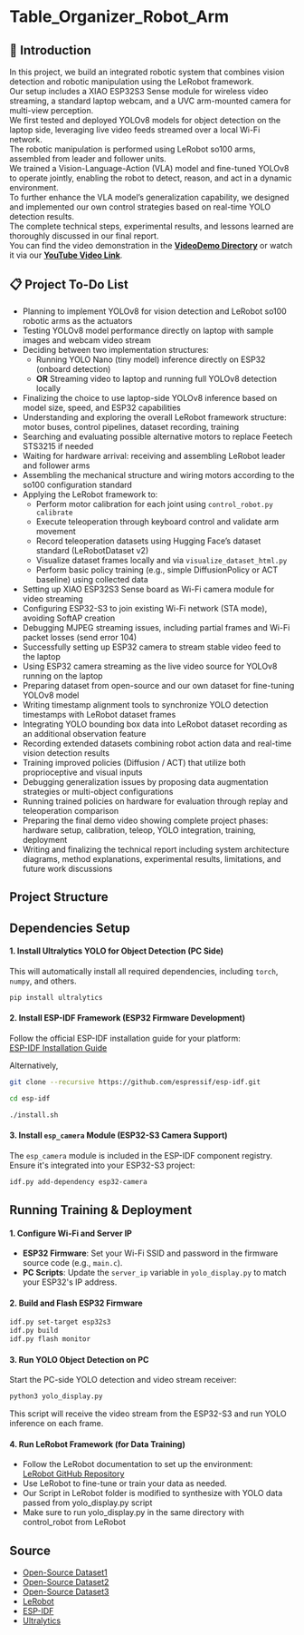 # Table_Organizer_Robot_Arm
## 📖 Introduction

In this project, we build an integrated robotic system that combines vision detection and robotic manipulation using the LeRobot framework.  
Our setup includes a XIAO ESP32S3 Sense module for wireless video streaming, a standard laptop webcam, and a UVC arm-mounted camera for multi-view perception.  
We first tested and deployed YOLOv8 models for object detection on the laptop side, leveraging live video feeds streamed over a local Wi-Fi network.  
The robotic manipulation is performed using LeRobot so100 arms, assembled from leader and follower units.  
We trained a Vision-Language-Action (VLA) model and fine-tuned YOLOv8 to operate jointly, enabling the robot to detect, reason, and act in a dynamic environment.  
To further enhance the VLA model’s generalization capability, we designed and implemented our own control strategies based on real-time YOLO detection results.  
The complete technical steps, experimental results, and lessons learned are thoroughly discussed in our final report.  
You can find the video demonstration in the **[VideoDemo Directory](#insert-your-link-here)** or watch it via our **[YouTube Video Link](#insert-your-link-here)**.

## 📋 Project To-Do List

- Planning to implement YOLOv8 for vision detection and LeRobot so100 robotic arms as the actuators
- Testing YOLOv8 model performance directly on laptop with sample images and webcam video stream
- Deciding between two implementation structures:
  - Running YOLO Nano (tiny model) inference directly on ESP32 (onboard detection)
  - **OR** Streaming video to laptop and running full YOLOv8 detection locally
- Finalizing the choice to use laptop-side YOLOv8 inference based on model size, speed, and ESP32 capabilities
- Understanding and exploring the overall LeRobot framework structure: motor buses, control pipelines, dataset recording, training
- Searching and evaluating possible alternative motors to replace Feetech STS3215 if needed
- Waiting for hardware arrival: receiving and assembling LeRobot leader and follower arms
- Assembling the mechanical structure and wiring motors according to the so100 configuration standard
- Applying the LeRobot framework to:
  - Perform motor calibration for each joint using `control_robot.py calibrate`
  - Execute teleoperation through keyboard control and validate arm movement
  - Record teleoperation datasets using Hugging Face’s dataset standard (LeRobotDataset v2)
  - Visualize dataset frames locally and via `visualize_dataset_html.py`
  - Perform basic policy training (e.g., simple DiffusionPolicy or ACT baseline) using collected data
- Setting up XIAO ESP32S3 Sense board as Wi-Fi camera module for video streaming
- Configuring ESP32-S3 to join existing Wi-Fi network (STA mode), avoiding SoftAP creation
- Debugging MJPEG streaming issues, including partial frames and Wi-Fi packet losses (send error 104)
- Successfully setting up ESP32 camera to stream stable video feed to the laptop
- Using ESP32 camera streaming as the live video source for YOLOv8 running on the laptop
- Preparing dataset from open-source and our own dataset for fine-tuning YOLOv8 model
- Writing timestamp alignment tools to synchronize YOLO detection timestamps with LeRobot dataset frames
- Integrating YOLO bounding box data into LeRobot dataset recording as an additional observation feature
- Recording extended datasets combining robot action data and real-time vision detection results
- Training improved policies (Diffusion / ACT) that utilize both proprioceptive and visual inputs
- Debugging generalization issues by proposing data augmentation strategies or multi-object configurations
- Running trained policies on hardware for evaluation through replay and teleoperation comparison
- Preparing the final demo video showing complete project phases: hardware setup, calibration, teleop, YOLO integration, training, deployment
- Writing and finalizing the technical report including system architecture diagrams, method explanations, experimental results, limitations, and future work discussions

## Project Structure



## Dependencies Setup

#### 1. Install Ultralytics YOLO for Object Detection (PC Side)

This will automatically install all required dependencies, including `torch`, `numpy`, and others.

```bash
pip install ultralytics
```

#### 2. Install ESP-IDF Framework (ESP32 Firmware Development)

Follow the official ESP-IDF installation guide for your platform:  
[ESP-IDF Installation Guide](https://docs.espressif.com/projects/esp-idf/en/latest/esp32/get-started/)

Alternatively,

```bash
git clone --recursive https://github.com/espressif/esp-idf.git

cd esp-idf

./install.sh
```

#### 3. Install `esp_camera` Module (ESP32-S3 Camera Support)

The `esp_camera` module is included in the ESP-IDF component registry. Ensure it's integrated into your ESP32-S3 project:

```bash
idf.py add-dependency esp32-camera
```

## Running Training & Deployment

#### 1. Configure Wi-Fi and Server IP

- **ESP32 Firmware**: Set your Wi-Fi SSID and password in the firmware source code (e.g., `main.c`).
- **PC Scripts**: Update the `server_ip` variable in `yolo_display.py` to match your ESP32's IP address.

#### 2. Build and Flash ESP32 Firmware

```bash
idf.py set-target esp32s3
idf.py build
idf.py flash monitor
```

#### 3. Run YOLO Object Detection on PC

Start the PC-side YOLO detection and video stream receiver:

```bash
python3 yolo_display.py
```

This script will receive the video stream from the ESP32-S3 and run YOLO inference on each frame.

#### 4. Run LeRobot Framework (for Data Training)

- Follow the LeRobot documentation to set up the environment:  
  [LeRobot GitHub Repository](https://github.com/huggingface/lerobot)
- Use LeRobot to fine-tune or train your data as needed.
- Our Script in LeRobot folder is modified to synthesize with YOLO data passed from yolo_display.py script
- Make sure to run yolo_display.py in the same directory with control_robot from LeRobot

## Source
- [Open-Source Dataset1](https://universe.roboflow.com/project-mental-destruction/pencilcase-se7nb/browse?queryText=&pageSize=50&startingIndex=0&browseQuery=true) 
- [Open-Source Dataset2](https://universe.roboflow.com/my-ai-project-cypfp/stationary-nvifk) 
- [Open-Source Dataset3](https://www.kaggle.com/datasets/siddharthkumarsah/plastic-bottles-image-dataset/data)
- [LeRobot](https://github.com/huggingface/lerobot)
- [ESP-IDF](https://docs.espressif.com/projects/esp-idf/en/latest/esp32/get-started/index.html)
- [Ultralytics](https://docs.ultralytics.com/)